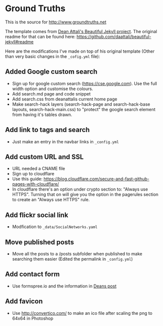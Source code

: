 # Ground Truths

This is the source for http://www.groundtruths.net

The template comes from [Dean Attali's Beautiful Jekyll project](http://deanattali.com/beautiful-jekyll). The original readme for that can be found here: https://github.com/daattali/beautiful-jekyll#readme

Here are the modifications I've made on top of his original template (Other than very basic changes in the `_cofig.yml` file):

## Added Google custom search

* Sign up for google custom search (https://cse.google.com). Use the full width option and customise the colours.
* Add search.md page and code snippet
* Add search.css from deanattalis current home page
* Make search-hack layers (search-hack-page and search-hack-base layouts, search-hack-main.css) to "protect" the google search element from having it's tables drawn.

## Add link to tags and search

* Just make an entry in the navbar links in `_config.yml`

## Add custom URL and SSL

* URL needed a CNAME file
* Sign up to cloudflare
* Use this guide: https://blog.cloudflare.com/secure-and-fast-github-pages-with-cloudflare/
* In cloudflare there's an option under crypto section to: "Always use HTTPS". Turning that on will give you the option in the pagerules section to create an "Always use HTTPS" rule.

## Add flickr social link

* Modfication to `_data/SocialNetworks.yaml`

## Move published posts

* Move all the posts to a /posts subfolder when published to make searching them easier (Edited the permalink in `_config.yml`)

## Add contact form

* Use formspree.io and the information in [Deans post](http://disq.us/p/1qmi76b)

## Add favicon

* Use http://convertico.com/ to make an ico file after scaling the png to 64x64 in Photoshop




